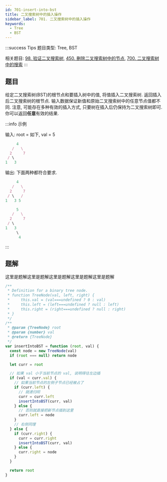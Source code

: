 ```yaml
---
id: 701-insert-into-bst
title: 二叉搜索树中的插入操作
sidebar_label: 701. 二叉搜索树中的插入操作
keywords:
  - Tree
  - BST
---
```


:::success Tips
题目类型: Tree, BST

相关题目: [98. 验证二叉搜索树](/leetcode/medium/98-is-valid-bst), [450. 删除二叉搜索树中的节点](/leetcode/medium/450-delete-node), [700. 二叉搜索树中的搜索](/leetcode/easy/700-search-bst)
:::

## 题目

给定二叉搜索树(BST)的根节点和要插入树中的值, 将值插入二叉搜索树. 返回插入后二叉搜索树的根节点. 输入数据保证新值和原始二叉搜索树中的任意节点值都不同. 注意, 可能存在多种有效的插入方式, 只要树在插入后仍保持为二叉搜索树即可. 你可以返回**任意**有效的结果.

:::info 示例

输入: root = 如下, val = 5

```ts
     4
   /   \
  2     7
 / \
1   3
```

输出: 下面两种都符合要求.

```ts
     4
   /   \
  2     7
 / \   /
1   3 5

     5
   /   \
  2     7
 / \
1   3
     \
      4
```

:::

## 题解

这里是题解这里是题解这里是题解这里是题解这里是题解

```ts
/**
 * Definition for a binary tree node.
 * function TreeNode(val, left, right) {
 *     this.val = (val===undefined ? 0 : val)
 *     this.left = (left===undefined ? null : left)
 *     this.right = (right===undefined ? null : right)
 * }
 */
/**
 * @param {TreeNode} root
 * @param {number} val
 * @return {TreeNode}
 */
var insertIntoBST = function (root, val) {
  const node = new TreeNode(val)
  if (root === null) return node

  let curr = root

  // 如果 val 小于当前节点的 val, 说明得往左边插
  if (val < curr.val) {
    // 如果当前节点的左侧子节点已经被占了
    if (curr.left) {
      // 就递归呗
      curr = curr.left
      insertIntoBST(curr, val)
    } else {
      // 否则就直接把新节点插到这里
      curr.left = node
    }
    // 右侧同理
  } else {
    if (curr.right) {
      curr = curr.right
      insertIntoBST(curr, val)
    } else {
      curr.right = node
    }
  }

  return root
}
```
